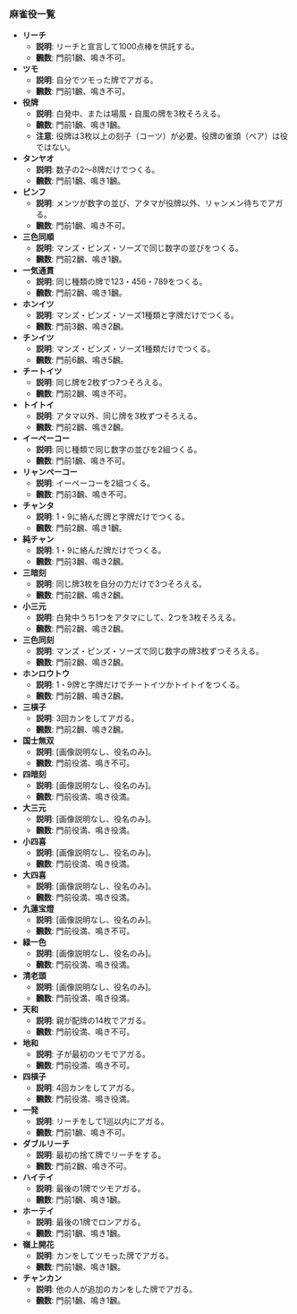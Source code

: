 ### 麻雀役一覧

*   **リーチ**
    *   **説明**: リーチと宣言して1000点棒を供託する。
    *   **飜数**: 門前1飜、鳴き不可。
*   **ツモ**
    *   **説明**: 自分でツモった牌でアガる。
    *   **飜数**: 門前1飜、鳴き不可。
*   **役牌**
    *   **説明**: 白発中、または場風・自風の牌を3枚そろえる。
    *   **飜数**: 門前1飜、鳴き1飜。
    *   **注意**: 役牌は3枚以上の刻子（コーツ）が必要。役牌の雀頭（ペア）は役ではない。
*   **タンヤオ**
    *   **説明**: 数子の2～8牌だけでつくる。
    *   **飜数**: 門前1飜、鳴き1飜。
*   **ピンフ**
    *   **説明**: メンツが数字の並び、アタマが役牌以外、リャンメン待ちでアガる。
    *   **飜数**: 門前1飜、鳴き不可。
*   **三色同順**
    *   **説明**: マンズ・ピンズ・ソーズで同じ数字の並びをつくる。
    *   **飜数**: 門前2飜、鳴き1飜。
*   **一気通貫**
    *   **説明**: 同じ種類の牌で123・456・789をつくる。
    *   **飜数**: 門前2飜、鳴き1飜。
*   **ホンイツ**
    *   **説明**: マンズ・ピンズ・ソーズ1種類と字牌だけでつくる。
    *   **飜数**: 門前3飜、鳴き2飜。
*   **チンイツ**
    *   **説明**: マンズ・ピンズ・ソーズ1種類だけでつくる。
    *   **飜数**: 門前6飜、鳴き5飜。
*   **チートイツ**
    *   **説明**: 同じ牌を2枚ずつ7つそろえる。
    *   **飜数**: 門前2飜、鳴き不可。
*   **トイトイ**
    *   **説明**: アタマ以外、同じ牌を3枚ずつそろえる。
    *   **飜数**: 門前2飜、鳴き2飜。
*   **イーペーコー**
    *   **説明**: 同じ種類で同じ数字の並びを2組つくる。
    *   **飜数**: 門前1飜、鳴き不可。
*   **リャンペーコー**
    *   **説明**: イーペーコーを2組つくる。
    *   **飜数**: 門前3飜、鳴き不可。
*   **チャンタ**
    *   **説明**: 1・9に絡んだ牌と字牌だけでつくる。
    *   **飜数**: 門前2飜、鳴き1飜。
*   **純チャン**
    *   **説明**: 1・9に絡んだ牌だけでつくる。
    *   **飜数**: 門前3飜、鳴き2飜。
*   **三暗刻**
    *   **説明**: 同じ牌3枚を自分の力だけで3つそろえる。
    *   **飜数**: 門前2飜、鳴き2飜。
*   **小三元**
    *   **説明**: 白発中うち1つをアタマにして、2つを3枚そろえる。
    *   **飜数**: 門前2飜、鳴き2飜。
*   **三色同刻**
    *   **説明**: マンズ・ピンズ・ソーズで同じ数字の牌3枚ずつそろえる。
    *   **飜数**: 門前2飜、鳴き2飜。
*   **ホンロウトウ**
    *   **説明**: 1・9牌と字牌だけでチートイツかトイトイをつくる。
    *   **飜数**: 門前2飜、鳴き2飜。
*   **三槓子**
    *   **説明**: 3回カンをしてアガる。
    *   **飜数**: 門前2飜、鳴き2飜。
*   **国士無双**
    *   **説明**: [画像説明なし、役名のみ]。
    *   **飜数**: 門前役満、鳴き不可。
*   **四暗刻**
    *   **説明**: [画像説明なし、役名のみ]。
    *   **飜数**: 門前役満、鳴き役満。
*   **大三元**
    *   **説明**: [画像説明なし、役名のみ]。
    *   **飜数**: 門前役満、鳴き役満。
*   **小四喜**
    *   **説明**: [画像説明なし、役名のみ]。
    *   **飜数**: 門前役満、鳴き役満。
*   **大四喜**
    *   **説明**: [画像説明なし、役名のみ]。
    *   **飜数**: 門前役満、鳴き役満。
*   **九蓮宝燈**
    *   **説明**: [画像説明なし、役名のみ]。
    *   **飜数**: 門前役満、鳴き不可。
*   **緑一色**
    *   **説明**: [画像説明なし、役名のみ]。
    *   **飜数**: 門前役満、鳴き役満。
*   **清老頭**
    *   **説明**: [画像説明なし、役名のみ]。
    *   **飜数**: 門前役満、鳴き役満。
*   **天和**
    *   **説明**: 親が配牌の14枚でアガる。
    *   **飜数**: 門前役満、鳴き不可。
*   **地和**
    *   **説明**: 子が最初のツモでアガる。
    *   **飜数**: 門前役満、鳴き不可。
*   **四槓子**
    *   **説明**: 4回カンをしてアガる。
    *   **飜数**: 門前役満、鳴き役満。
*   **一発**
    *   **説明**: リーチをして1巡以内にアガる。
    *   **飜数**: 門前1飜、鳴き不可。
*   **ダブルリーチ**
    *   **説明**: 最初の捨て牌でリーチをする。
    *   **飜数**: 門前2飜、鳴き不可。
*   **ハイテイ**
    *   **説明**: 最後の1牌でツモアガる。
    *   **飜数**: 門前1飜、鳴き1飜。
*   **ホーテイ**
    *   **説明**: 最後の1牌でロンアガる。
    *   **飜数**: 門前1飜、鳴き1飜。
*   **嶺上開花**
    *   **説明**: カンをしてツモった牌でアガる。
    *   **飜数**: 門前1飜、鳴き1飜。
*   **チャンカン**
    *   **説明**: 他の人が追加のカンをした牌でアガる。
    *   **飜数**: 門前1飜、鳴き1飜。
